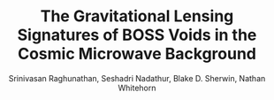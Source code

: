 ---
number: "31"
title: "The Gravitational Lensing Signatures of BOSS Voids in the Cosmic Microwave Background"
arxiv_link: "https://arxiv.org/abs/1911.08475"
arxiv_id: "1911.08475"
author: "Srinivasan Raghunathan, Seshadri Nadathur, Blake D. Sherwin, Nathan Whitehorn"
reviewed: True
journal: "ApJ, 890, 168 (2020)"
doi: "10.3847/1538-4357/ab6f05"
---